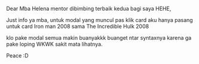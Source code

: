Dear Mba Helena mentor dibimbing terbaik kedua bagi saya HEHE,

Just info ya mba,
untuk modal yang muncul pas klik card aku hanya pasang untuk card Iron man 2008 sama The Incredible Hulk 2008

klo pake modal semua makin buanyakkk buanget ntar syntaxnya karena ga pake loping WKWK sakit mata lihatnya.

Peace :D